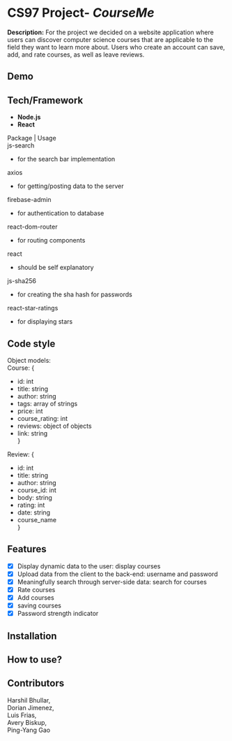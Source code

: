 # CS97 Project- *CourseMe* 
**Description:**
For the project we decided on a website application where users can discover 
computer science courses that are applicable to the field they want to learn more about. 
Users who create an account can save, add, and rate courses, as well as leave reviews.

## Demo
## Tech/Framework
* **Node.js**
* **React**

Package | Usage  
js-search  
- for the search bar implementation  
  
axios  
- for getting/posting data to the server  
  
firebase-admin  
- for authentication to database  
  
react-dom-router  
- for routing components  
  
react  
- should be self explanatory  

js-sha256  
- for creating the sha hash for passwords  

react-star-ratings  
- for displaying stars  


## Code style
Object models:  
Course: {  
- id: int  
- title: string  
- author: string  
- tags: array of strings  
- price: int  
- course\_rating: int  
- reviews: object of objects  
- link: string  
}

Review: {  
- id: int  
- title: string  
- author: string  
- course\_id: int  
- body: string  
- rating: int  
- date: string  
- course\_name  
}

## Features
* [x] Display dynamic data to the user: display courses 
* [x] Upload data from the client to the back-end: username and password
* [x] Meaningfully search through server-side data: search for courses 
* [x] Rate courses 
* [x] Add courses  
* [x] saving courses
* [x] Password strength indicator
## Installation
## How to use?
## Contributors  
Harshil Bhullar,  
Dorian Jimenez,  
Luis Frias,  
Avery Biskup,  
Ping-Yang Gao  
